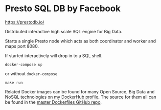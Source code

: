 Presto SQL DB by Facebook
=========================

https://prestodb.io/

Distributed interactive high scale SQL engine for Big Data.

Starts a single Presto node which acts as both coordinator and worker and maps port 8080.

If started interactively will drop in to a SQL shell.

```
docker-compose up
```

or without `docker-compose`

```
make run
```

Related Docker images can be found for many Open Source, Big Data and NoSQL technologies on [my DockerHub profile](https://hub.docker.com/r/harisekhon). The source for them all can be found in the [master Dockerfiles GitHub repo](https://github.com/HariSekhon/Dockerfiles/).
